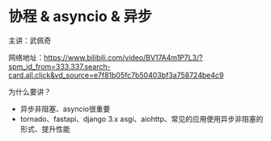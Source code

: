 # 协程 & asyncio & 异步

主讲：武佩奇

网络地址：https://www.bilibili.com/video/BV17A4m1P7L3/?spm_id_from=333.337.search-card.all.click&vd_source=e7f81b05fc7b50403bf3a758724be4c9

为什么要讲？

- 异步非阻塞、asyncio很重要
- tornado、fastapi、django 3.x asgi、aiohttp、常见的应用使用异步非阻塞的形式、提升性能

